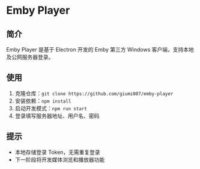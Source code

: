 # Emby Player

## 简介
Emby Player 是基于 Electron 开发的 Emby 第三方 Windows 客户端，支持本地及公网服务器登录。

## 使用
1. 克隆仓库：`git clone https://github.com/giumi007/emby-player`
2. 安装依赖：`npm install`
3. 启动开发模式：`npm run start`
4. 登录填写服务器地址、用户名、密码

## 提示
- 本地存储登录 Token，无需重复登录
- 下一阶段将开发媒体浏览和播放器功能
